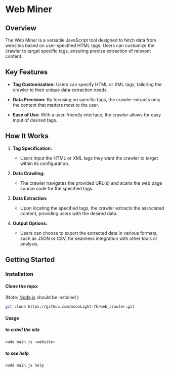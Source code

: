 # Web Miner

## Overview

The Web Miner is a versatile JavaScript tool designed to fetch data from websites based on user-specified HTML tags. Users can customize the crawler to target specific tags, ensuring precise extraction of relevant content.

## Key Features

- **Tag Customization:** Users can specify HTML or XML tags, tailoring the crawler to their unique data extraction needs.

- **Data Precision:** By focusing on specific tags, the crawler extracts only the content that matters most to the user.

- **Ease of Use:** With a user-friendly interface, the crawler allows for easy input of desired tags.

## How It Works

1. **Tag Specification:**

   - Users input the HTML or XML tags they want the crawler to target within its configuration.

2. **Data Crawling:**

   - The crawler navigates the provided URL(s) and scans the web page source code for the specified tags.

3. **Data Extraction:**

   - Upon locating the specified tags, the crawler extracts the associated content, providing users with the desired data.

4. **Output Options:**
   - Users can choose to export the extracted data in various formats, such as JSON or CSV, for seamless integration with other tools or analysis.

## Getting Started

### Installation
#### Clone the repo:
(Note: [Node.js](https://nodejs.org/en) should be installed )

````bash
git clone https://github.com/moonLight-7k/web_crawler.git
````

#### Usage

##### to crawl the site
````bash
node main.js <website>
````

##### to see help
````bash
node main.js help
````
